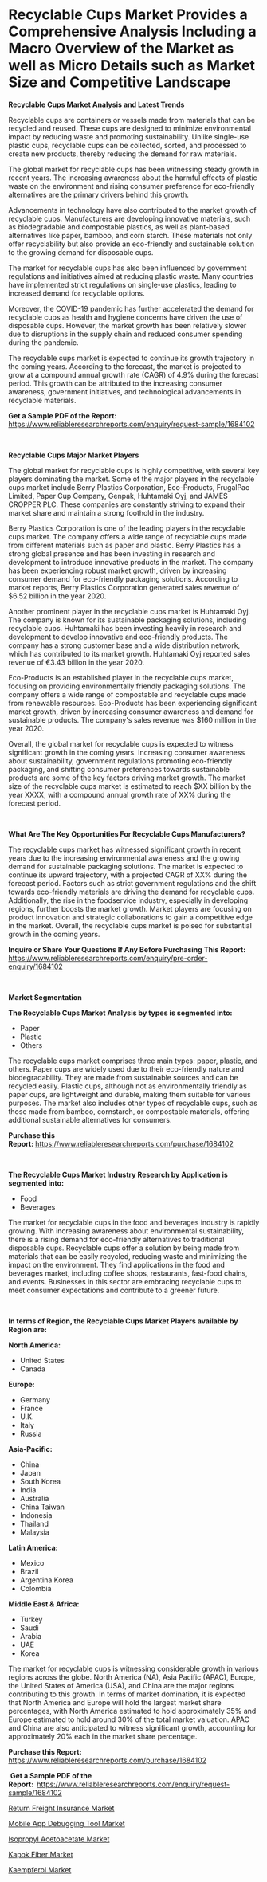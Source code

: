 <p><h1>Recyclable Cups Market Provides a Comprehensive Analysis Including a Macro Overview of the Market as well as Micro Details such as Market Size and Competitive Landscape</h1></p><p><strong>Recyclable Cups Market Analysis and Latest Trends</strong></p>
<p><p>Recyclable cups are containers or vessels made from materials that can be recycled and reused. These cups are designed to minimize environmental impact by reducing waste and promoting sustainability. Unlike single-use plastic cups, recyclable cups can be collected, sorted, and processed to create new products, thereby reducing the demand for raw materials.</p><p>The global market for recyclable cups has been witnessing steady growth in recent years. The increasing awareness about the harmful effects of plastic waste on the environment and rising consumer preference for eco-friendly alternatives are the primary drivers behind this growth.</p><p>Advancements in technology have also contributed to the market growth of recyclable cups. Manufacturers are developing innovative materials, such as biodegradable and compostable plastics, as well as plant-based alternatives like paper, bamboo, and corn starch. These materials not only offer recyclability but also provide an eco-friendly and sustainable solution to the growing demand for disposable cups.</p><p>The market for recyclable cups has also been influenced by government regulations and initiatives aimed at reducing plastic waste. Many countries have implemented strict regulations on single-use plastics, leading to increased demand for recyclable options.</p><p>Moreover, the COVID-19 pandemic has further accelerated the demand for recyclable cups as health and hygiene concerns have driven the use of disposable cups. However, the market growth has been relatively slower due to disruptions in the supply chain and reduced consumer spending during the pandemic.</p><p>The recyclable cups market is expected to continue its growth trajectory in the coming years. According to the forecast, the market is projected to grow at a compound annual growth rate (CAGR) of 4.9% during the forecast period. This growth can be attributed to the increasing consumer awareness, government initiatives, and technological advancements in recyclable materials.</p></p>
<p><strong>Get a Sample PDF of the Report:&nbsp;</strong> <a href="https://www.reliableresearchreports.com/enquiry/request-sample/1684102">https://www.reliableresearchreports.com/enquiry/request-sample/1684102</a></p>
<p>&nbsp;</p>
<p><strong>Recyclable Cups Major Market Players</strong></p>
<p><p>The global market for recyclable cups is highly competitive, with several key players dominating the market. Some of the major players in the recyclable cups market include Berry Plastics Corporation, Eco-Products, FrugalPac Limited, Paper Cup Company, Genpak, Huhtamaki Oyj, and JAMES CROPPER PLC. These companies are constantly striving to expand their market share and maintain a strong foothold in the industry.</p><p>Berry Plastics Corporation is one of the leading players in the recyclable cups market. The company offers a wide range of recyclable cups made from different materials such as paper and plastic. Berry Plastics has a strong global presence and has been investing in research and development to introduce innovative products in the market. The company has been experiencing robust market growth, driven by increasing consumer demand for eco-friendly packaging solutions. According to market reports, Berry Plastics Corporation generated sales revenue of $6.52 billion in the year 2020.</p><p>Another prominent player in the recyclable cups market is Huhtamaki Oyj. The company is known for its sustainable packaging solutions, including recyclable cups. Huhtamaki has been investing heavily in research and development to develop innovative and eco-friendly products. The company has a strong customer base and a wide distribution network, which has contributed to its market growth. Huhtamaki Oyj reported sales revenue of €3.43 billion in the year 2020.</p><p>Eco-Products is an established player in the recyclable cups market, focusing on providing environmentally friendly packaging solutions. The company offers a wide range of compostable and recyclable cups made from renewable resources. Eco-Products has been experiencing significant market growth, driven by increasing consumer awareness and demand for sustainable products. The company's sales revenue was $160 million in the year 2020.</p><p>Overall, the global market for recyclable cups is expected to witness significant growth in the coming years. Increasing consumer awareness about sustainability, government regulations promoting eco-friendly packaging, and shifting consumer preferences towards sustainable products are some of the key factors driving market growth. The market size of the recyclable cups market is estimated to reach $XX billion by the year XXXX, with a compound annual growth rate of XX% during the forecast period.</p></p>
<p>&nbsp;</p>
<p><strong>What Are The Key Opportunities For Recyclable Cups Manufacturers?</strong></p>
<p><p>The recyclable cups market has witnessed significant growth in recent years due to the increasing environmental awareness and the growing demand for sustainable packaging solutions. The market is expected to continue its upward trajectory, with a projected CAGR of XX% during the forecast period. Factors such as strict government regulations and the shift towards eco-friendly materials are driving the demand for recyclable cups. Additionally, the rise in the foodservice industry, especially in developing regions, further boosts the market growth. Market players are focusing on product innovation and strategic collaborations to gain a competitive edge in the market. Overall, the recyclable cups market is poised for substantial growth in the coming years.</p></p>
<p><strong>Inquire or Share Your Questions If Any Before Purchasing This Report:</strong> <a href="https://www.reliableresearchreports.com/enquiry/pre-order-enquiry/1684102">https://www.reliableresearchreports.com/enquiry/pre-order-enquiry/1684102</a></p>
<p>&nbsp;</p>
<p><strong>Market Segmentation</strong></p>
<p><strong>The Recyclable Cups Market Analysis by types is segmented into:</strong></p>
<p><ul><li>Paper</li><li>Plastic</li><li>Others</li></ul></p>
<p><p>The recyclable cups market comprises three main types: paper, plastic, and others. Paper cups are widely used due to their eco-friendly nature and biodegradability. They are made from sustainable sources and can be recycled easily. Plastic cups, although not as environmentally friendly as paper cups, are lightweight and durable, making them suitable for various purposes. The market also includes other types of recyclable cups, such as those made from bamboo, cornstarch, or compostable materials, offering additional sustainable alternatives for consumers.</p></p>
<p><strong>Purchase this Report:&nbsp;</strong><a href="https://www.reliableresearchreports.com/purchase/1684102">https://www.reliableresearchreports.com/purchase/1684102</a></p>
<p>&nbsp;</p>
<p><strong>The Recyclable Cups Market Industry Research by Application is segmented into:</strong></p>
<p><ul><li>Food</li><li>Beverages</li></ul></p>
<p><p>The market for recyclable cups in the food and beverages industry is rapidly growing. With increasing awareness about environmental sustainability, there is a rising demand for eco-friendly alternatives to traditional disposable cups. Recyclable cups offer a solution by being made from materials that can be easily recycled, reducing waste and minimizing the impact on the environment. They find applications in the food and beverages market, including coffee shops, restaurants, fast-food chains, and events. Businesses in this sector are embracing recyclable cups to meet consumer expectations and contribute to a greener future.</p></p>
<p>&nbsp;</p>
<p><strong>In terms of Region, the Recyclable Cups Market Players available by Region are:</strong></p>
<p>
    <p> <strong> North America: </strong>
        <ul>
            <li>United States</li>
            <li>Canada</li>
        </ul>
        </p> 
    <p> <strong> Europe: </strong>
        <ul>
            <li>Germany</li>
            <li>France</li>
            <li>U.K.</li>
            <li>Italy</li>
            <li>Russia</li>
        </ul>
        </p> 
    <p> <strong> Asia-Pacific: </strong>
        <ul>
            <li>China</li>
            <li>Japan</li>
            <li>South Korea</li>
            <li>India</li>
            <li>Australia</li>
            <li>China Taiwan</li>
            <li>Indonesia</li>
            <li>Thailand</li>
            <li>Malaysia</li>
        </ul>
        </p> 
    <p> <strong> Latin America: </strong>
        <ul>
            <li>Mexico</li>
            <li>Brazil</li>
            <li>Argentina Korea</li>
            <li>Colombia</li>
        </ul>
        </p> 
    <p> <strong> Middle East & Africa: </strong>
        <ul>
            <li>Turkey</li>
            <li>Saudi</li>
            <li>Arabia</li>
            <li>UAE</li>
            <li>Korea</li>
        </ul>
    </p>
    </p>
<p><p>The market for recyclable cups is witnessing considerable growth in various regions across the globe. North America (NA), Asia Pacific (APAC), Europe, the United States of America (USA), and China are the major regions contributing to this growth. In terms of market domination, it is expected that North America and Europe will hold the largest market share percentages, with North America estimated to hold approximately 35% and Europe estimated to hold around 30% of the total market valuation. APAC and China are also anticipated to witness significant growth, accounting for approximately 20% each in the market share percentage.</p></p>
<p><strong>Purchase this Report: </strong><a href="https://www.reliableresearchreports.com/purchase/1684102">https://www.reliableresearchreports.com/purchase/1684102</a></p>
<p>&nbsp;<strong>Get a Sample PDF of the Report:&nbsp;&nbsp;</strong><a href="https://www.reliableresearchreports.com/enquiry/request-sample/1684102">https://www.reliableresearchreports.com/enquiry/request-sample/1684102</a></p>
<p><strong></strong></p>
<p><p><a href="https://github.com/yemakinde/Market-Research-Report-List-1/blob/main/return-freight-insurance-market.md">Return Freight Insurance Market</a></p><p><a href="https://github.com/pjcfca/Market-Research-Report-List-1/blob/main/mobile-app-debugging-tool-market.md">Mobile App Debugging Tool Market</a></p><p><a href="https://medium.com/@oralhayes565/isopropyl-acetoacetate-market-research-report-its-history-and-forecast-2024-to-2031-ed9e285d7ef8">Isopropyl Acetoacetate Market</a></p><p><a href="https://medium.com/@oralhayes565/kapok-fiber-market-comprehensive-assessment-by-type-application-and-geography-3b121dce5541">Kapok Fiber Market</a></p><p><a href="https://medium.com/@oralhayes565/kaempferol-market-size-and-market-trends-complete-industry-overview-2024-to-2031-812766f2f528">Kaempferol Market</a></p></p>